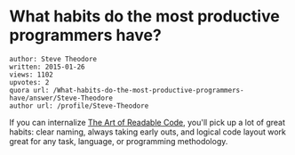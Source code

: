# What habits do the most productive programmers have?

	author: Steve Theodore
	written: 2015-01-26
	views: 1102
	upvotes: 2
	quora url: /What-habits-do-the-most-productive-programmers-have/answer/Steve-Theodore
	author url: /profile/Steve-Theodore


If you can internalize [The Art of Readable Code](http://www.amazon.com/The-Readable-Code-Theory-Practice/dp/0596802293), you'll pick up a lot of great habits: clear naming, always taking early outs, and logical code layout work great for any task, language, or programming methodology.

